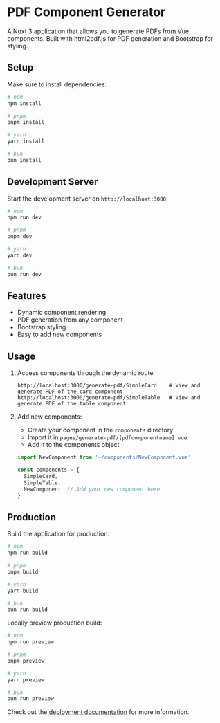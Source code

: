# PDF Component Generator

A Nuxt 3 application that allows you to generate PDFs from Vue components. Built with html2pdf.js for PDF generation and Bootstrap for styling.

## Setup

Make sure to install dependencies:

```bash
# npm
npm install

# pnpm
pnpm install

# yarn
yarn install

# bun
bun install
```

## Development Server

Start the development server on `http://localhost:3000`:

```bash
# npm
npm run dev

# pnpm
pnpm dev

# yarn
yarn dev

# bun
bun run dev
```

## Features

- Dynamic component rendering
- PDF generation from any component
- Bootstrap styling
- Easy to add new components

## Usage

1. Access components through the dynamic route:
   ```
   http://localhost:3000/generate-pdf/SimpleCard    # View and generate PDF of the card component
   http://localhost:3000/generate-pdf/SimpleTable   # View and generate PDF of the table component
   ```

2. Add new components:
   - Create your component in the `components` directory
   - Import it in `pages/generate-pdf/[pdfcomponentname].vue`
   - Add it to the components object
   ```javascript
   import NewComponent from '~/components/NewComponent.vue'
   
   const components = {
     SimpleCard,
     SimpleTable,
     NewComponent  // Add your new component here
   }
   ```

## Production

Build the application for production:

```bash
# npm
npm run build

# pnpm
pnpm build

# yarn
yarn build

# bun
bun run build
```

Locally preview production build:

```bash
# npm
npm run preview

# pnpm
pnpm preview

# yarn
yarn preview

# bun
bun run preview
```

Check out the [deployment documentation](https://nuxt.com/docs/getting-started/deployment) for more information.
